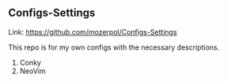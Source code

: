 ## Configs-Settings
Link: https://github.com/mozerpol/Configs-Settings

This repo is for my own configs with the necessary descriptions.
1. Conky
2. NeoVim
